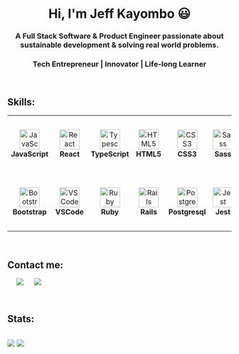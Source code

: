 <h1 align="center">Hi, I'm Jeff Kayombo 😃</h1>
<h3 align="center">
  A Full Stack Software & Product Engineer passionate about sustainable development & solving real world problems.
</h3>
<h3 align="center">
  Tech Entrepreneur | Innovator | Life-long Learner
</h3>
<br>

<h2>Skills:</h2>
<table>
  <tr>
    <td align="center" height="130" width="130">
      <img
        src="https://cdn.jsdelivr.net/gh/devicons/devicon/icons/javascript/javascript-plain.svg"
        width="45"
        height="45"
        alt="JavaScript"
      />
      <br /><strong>JavaScript</strong>
    </td>
    <td align="center" height="130" width="130">
      <img
        src="https://cdn.jsdelivr.net/gh/devicons/devicon/icons/react/react-original.svg"
        width="45"
        height="45"
        alt="React"
      />
      <br /><strong>React</strong>
    </td>
    <td align="center" height="130" width="130">
      <img
        src="https://cdn.jsdelivr.net/gh/devicons/devicon/icons/typescript/typescript-original.svg"
        width="45"
        height="45"
        alt="Typescript"
      />
      <br /><strong>TypeScript</strong>
    </td>
    <td align="center" height="130" width="130">
      <img
        src="https://cdn.jsdelivr.net/gh/devicons/devicon/icons/html5/html5-plain.svg"
        width="45"
        height="45"
        alt="HTML5"
      />
      <br /><strong>HTML5</strong>
    </td>
    <td align="center" height="130" width="130">
      <img
        src="https://cdn.jsdelivr.net/gh/devicons/devicon/icons/css3/css3-plain.svg"
        width="45"
        height="45"
        alt="CSS3"
      />
      <br /><strong>CSS3</strong>
    </td>
    <td align="center" height="130" width="130">
      <img
        src="https://cdn.jsdelivr.net/gh/devicons/devicon/icons/sass/sass-original.svg"
        width="45"
        height="45"
        alt="Sass"
      />
      <br /><strong>Sass</strong>
    </td>
    </tr>
    <tr>
    <td align="center" height="130" width="130">
      <img
        src="https://cdn.jsdelivr.net/gh/devicons/devicon/icons/bootstrap/bootstrap-plain.svg"
        width="45"
        height="45"
        alt="Bootstrap"
      />
      <br /><strong>Bootstrap</strong>
    </td>
    <td align="center" height="130" width="130">
      <img
        src="https://cdn.jsdelivr.net/gh/devicons/devicon/icons/vscode/vscode-original.svg"
        width="45"
        height="45"
        alt="VSCode"
      />
      <br /><strong>VSCode</strong>
    </td>
    <td align="center" height="130" width="130">
      <img
        src="https://cdn.jsdelivr.net/gh/devicons/devicon/icons/ruby/ruby-original.svg"
        width="45"
        height="45"
        alt="Ruby"
      />
      <br /><strong>Ruby</strong>
    </td>
    <td align="center" height="130" width="130">
      <img
        src="https://cdn.jsdelivr.net/gh/devicons/devicon/icons/rails/rails-plain.svg"
        width="45"
        height="45"
        alt="Rails"
      />
      <br /><strong>Rails</strong>
    </td>
    <td align="center" height="130" width="130">
      <img
        src="https://cdn.jsdelivr.net/gh/devicons/devicon/icons/postgresql/postgresql-original.svg"
        width="45"
        height="45"
        alt="PostgreSQL"
      />
      <br /><strong>Postgresql</strong>
    </td>
    <td align="center" height="130" width="130">
      <img
        src="https://cdn.jsdelivr.net/gh/devicons/devicon/icons/jest/jest-plain.svg"
        width="45"
        height="45"
        alt="Jest"
      />
      <br /><strong>Jest</strong>
    </td>
  </tr>
</table>
<br>

<h2>Contact me:</h2>
<p>
  <a style="margin-left: 20px" target="_blank"
    href="https://www.linkedin.com/in/jeff-kayombo/"><img
    src="https://img.shields.io/badge/-LinkedIn-0077b5?style=for-the-badge&logo=LinkedIn&logoColor=white"></img></a>
  <a style="margin-left: 20px" target="_blank"
    href="mailto:jeffkayombo16@gmail.com"><img
    src="https://img.shields.io/badge/-Gmail-D14836?style=for-the-badge&logo=Gmail&logoColor=white"></img></a>
</p>
<br>


<h2>Stats:<h2>
<img
src="https://github-readme-stats.vercel.app/api?username=JEFFKAY16&show_icons=true&theme=dark&&hide_border=true"
/>
<img
src="https://github-readme-stats.vercel.app/api/top-langs/?username=JEFFKAY16&layout=compact&langs_count=7&theme=dark&&hide_border=true&card_width=445px"
/>

<!-- # Hi there 👋. I'm Jeff
 
<img width=100% src="Jeff.png" alt="">

## About me

```javascript
const aboutMe = {
   pronouns: "he" | "him",
   code: [HTML5, CSS3, JavaScript],
   technologies: {
      frontEnd: {
         js: ["React.js", "Redux"],
         css: ["Bootstrap", "Tailwind"]
      },
      backEnd: {         
         js: ["Node"],
         ruby: ["Rails"],         
      },
      databases: ["Postgres", "SQL"],      
   },
   currentOccupation: ["Microverse student", "Startup Founder"],   
};
```

Here are a few things about me:

- 🔭 I’m currently working on a FIntech Startup with [Blessed](https://github.com/blessedjasonmwanza) as my Co-Founder
- 🌱 I’m currently learning Ruby and Ruby on Rails
- 👯 I’m looking to collaborate on Javascript, React, and Redux projects
- 💬 Ask me about Startups, Sustainable Development, and Wildlife Conservation
- 📫 How to reach me: jeffkayombo16@gmail.com


## Languages used
<p align="start"><img src="https://github-readme-stats.vercel.app/api/top-langs/?username=JEFFKAY16&langs_count=10&theme=tokyonight&layout=compact" alt="AnhellO :: Top Langs" /></p>

## My GitHub stats
[![Jeff's GitHub stats](https://github-readme-stats.vercel.app/api?username=JEFFKAY16&show_icons=true&theme=vision-friendly-dark&count_private=true)](https://github.com/anuraghazra/github-readme-stats) -->
